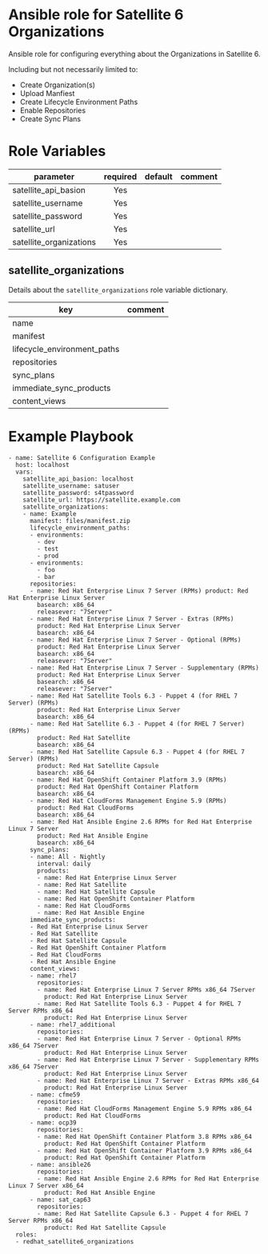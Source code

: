 # Ansible role for Satellite 6 Organizations

Ansible role for configuring everything about the Organizations in Satellite 6. 

Including but not necessarily limited to:
* Create Organization(s)
* Upload Manfiest
* Create Lifecycle Environment Paths
* Enable Repositories
* Create Sync Plans

# Role Variables

| parameter                | required | default | comment
|--------------------------|:--------:|---------|:-------
| satellite\_api\_basion   | Yes      |         |
| satellite\_username      | Yes      |         |
| satellite\_password      | Yes      |         |
| satellite\_url           | Yes      |         |
| satellite\_organizations | Yes      |         |

## satellite\_organizations

Details about the `satellite_organizations` role variable dictionary.

| key                           | comment
|-------------------------------|:-------
| name                          |
| manifest                      |
| lifecycle\_environment\_paths |
| repositories                  |
| sync\_plans                   |
| immediate\_sync\_products     |
| content\_views                |

# Example Playbook

```
- name: Satellite 6 Configuration Example
  host: localhost
  vars:
    satellite_api_basion: localhost
    satellite_username: satuser
    satellite_password: s4tpassword
    satellite_url: https://satellite.example.com
    satellite_organizations:
    - name: Example
      manifest: files/manifest.zip
      lifecycle_environment_paths:
      - environments:
        - dev
        - test
        - prod
      - environments:
        - foo
        - bar
      repositories:
      - name: Red Hat Enterprise Linux 7 Server (RPMs) product: Red Hat Enterprise Linux Server
        basearch: x86_64
        releasever: "7Server"
      - name: Red Hat Enterprise Linux 7 Server - Extras (RPMs)
        product: Red Hat Enterprise Linux Server
        basearch: x86_64
      - name: Red Hat Enterprise Linux 7 Server - Optional (RPMs)
        product: Red Hat Enterprise Linux Server
        basearch: x86_64
        releasever: "7Server"
      - name: Red Hat Enterprise Linux 7 Server - Supplementary (RPMs)
        product: Red Hat Enterprise Linux Server
        basearch: x86_64
        releasever: "7Server"
      - name: Red Hat Satellite Tools 6.3 - Puppet 4 (for RHEL 7 Server) (RPMs)
        product: Red Hat Enterprise Linux Server
        basearch: x86_64
      - name: Red Hat Satellite 6.3 - Puppet 4 (for RHEL 7 Server) (RPMs)
        product: Red Hat Satellite
        basearch: x86_64
      - name: Red Hat Satellite Capsule 6.3 - Puppet 4 (for RHEL 7 Server) (RPMs)
        product: Red Hat Satellite Capsule
        basearch: x86_64
      - name: Red Hat OpenShift Container Platform 3.9 (RPMs)
        product: Red Hat OpenShift Container Platform
        basearch: x86_64
      - name: Red Hat CloudForms Management Engine 5.9 (RPMs)
        product: Red Hat CloudForms
        basearch: x86_64
      - name: Red Hat Ansible Engine 2.6 RPMs for Red Hat Enterprise Linux 7 Server
        product: Red Hat Ansible Engine
        basearch: x86_64
      sync_plans:
      - name: All - Nightly
        interval: daily
        products:
        - name: Red Hat Enterprise Linux Server
        - name: Red Hat Satellite
        - name: Red Hat Satellite Capsule
        - name: Red Hat OpenShift Container Platform
        - name: Red Hat CloudForms
        - name: Red Hat Ansible Engine
      immediate_sync_products:
      - Red Hat Enterprise Linux Server
      - Red Hat Satellite
      - Red Hat Satellite Capsule
      - Red Hat OpenShift Container Platform
      - Red Hat CloudForms
      - Red Hat Ansible Engine
      content_views:
      - name: rhel7
        repositories:
        - name: Red Hat Enterprise Linux 7 Server RPMs x86_64 7Server
          product: Red Hat Enterprise Linux Server
        - name: Red Hat Satellite Tools 6.3 - Puppet 4 for RHEL 7 Server RPMs x86_64
          product: Red Hat Enterprise Linux Server
      - name: rhel7_additional
        repositories:
        - name: Red Hat Enterprise Linux 7 Server - Optional RPMs x86_64 7Server
          product: Red Hat Enterprise Linux Server
        - name: Red Hat Enterprise Linux 7 Server - Supplementary RPMs x86_64 7Server
          product: Red Hat Enterprise Linux Server
        - name: Red Hat Enterprise Linux 7 Server - Extras RPMs x86_64
          product: Red Hat Enterprise Linux Server
      - name: cfme59
        repositories:
        - name: Red Hat CloudForms Management Engine 5.9 RPMs x86_64
          product: Red Hat CloudForms
      - name: ocp39
        repositories:
        - name: Red Hat OpenShift Container Platform 3.8 RPMs x86_64
          product: Red Hat OpenShift Container Platform
        - name: Red Hat OpenShift Container Platform 3.9 RPMs x86_64
          product: Red Hat OpenShift Container Platform
      - name: ansible26
        repositories:
        - name: Red Hat Ansible Engine 2.6 RPMs for Red Hat Enterprise Linux 7 Server x86_64
          product: Red Hat Ansible Engine
      - name: sat_cap63
        repositories:
        - name: Red Hat Satellite Capsule 6.3 - Puppet 4 for RHEL 7 Server RPMs x86_64
          product: Red Hat Satellite Capsule
  roles:
  - redhat_satellite6_organizations
```
